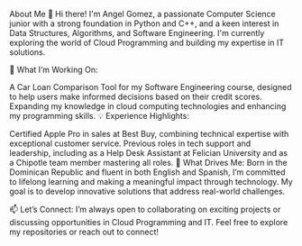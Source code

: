 About Me 👋
Hi there! I'm Angel Gomez, a passionate Computer Science junior with a strong foundation in Python and C++, and a keen interest in Data Structures, Algorithms, and Software Engineering. I'm currently exploring the world of Cloud Programming and building my expertise in IT solutions.

🌟 What I’m Working On:

A Car Loan Comparison Tool for my Software Engineering course, designed to help users make informed decisions based on their credit scores.
Expanding my knowledge in cloud computing technologies and enhancing my programming skills.
💡 Experience Highlights:

Certified Apple Pro in sales at Best Buy, combining technical expertise with exceptional customer service.
Previous roles in tech support and leadership, including as a Help Desk Assistant at Felician University and as a Chipotle team member mastering all roles.
🌱 What Drives Me:
Born in the Dominican Republic and fluent in both English and Spanish, I’m committed to lifelong learning and making a meaningful impact through technology. My goal is to develop innovative solutions that address real-world challenges.

📫 Let’s Connect:
I’m always open to collaborating on exciting projects or discussing opportunities in Cloud Programming and IT. Feel free to explore my repositories or reach out to connect!

